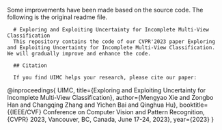 Some improvements have been made based on the source code. The following is the original readme file.
```
  # Exploring and Exploiting Uncertainty for Incomplete Multi-View Classification
  This repository contains the code of our CVPR'2023 paper Exploring and Exploiting Uncertainty for Incomplete Multi-View Classification. We will gradually improve and enhance the code.
  
  ## Citation
  
  If you find UIMC helps your research, please cite our paper:
  ```
  @inproceedings{
    UIMC,
    title={Exploring and Exploiting Uncertainty for Incomplete Multi-View Classification},
    author={Mengyao Xie and Zongbo Han and Changqing Zhang and Yichen Bai and Qinghua Hu},
    booktitle={{IEEE/CVF} Conference on Computer Vision and Pattern Recognition,
                      {CVPR} 2023, Vancouver, BC, Canada, June 17-24, 2023},
    year={2023}
  }
  ```
```
